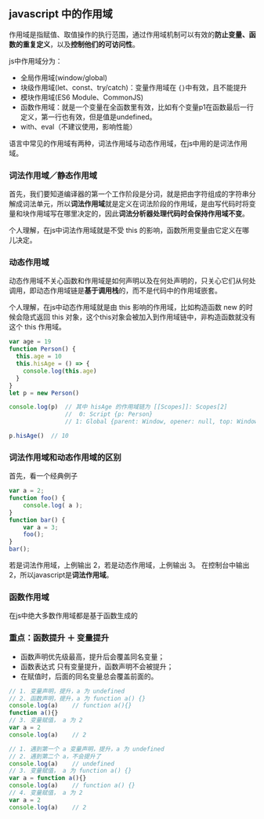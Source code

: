 ## javascript 中的作用域
作用域是指赋值、取值操作的执行范围，通过作用域机制可以有效的**防止变量、函数的重复定义**，以及**控制他们的可访问性**。

js中作用域分为：
- 全局作用域(window/global)
- 块级作用域(let、const、try/catch)：变量作用域在 `{}`中有效，且不能提升
- 模块作用域(ES6 Module、CommonJS)
- 函数作用域：就是一个变量在全函数里有效，比如有个变量p1在函数最后一行定义，第一行也有效，但是值是undefined。
- with、eval（不建议使用，影响性能）


语言中常见的作用域有两种，词法作用域与动态作用域，在js中用的是词法作用域。
### 词法作用域／静态作用域
首先，我们要知道编译器的第一个工作阶段是分词，就是把由字符组成的字符串分解成词法单元，所以**词法作用域**就是定义在词法阶段的作用域，是由写代码时将变量和块作用域写在哪里决定的，因此**词法分析器处理代码时会保持作用域不变**。

个人理解，在js中词法作用域就是不受 this 的影响，函数所用变量由它定义在哪儿决定。

### 动态作用域
动态作用域不关心函数和作用域是如何声明以及在何处声明的，只关心它们从何处调用，即动态作用域链是**基于调用栈**的，而不是代码中的作用域嵌套。

个人理解，在js中动态作用域就是由 this 影响的作用域，比如构造函数 new 的时候会隐式返回 this 对象，这个this对象会被加入到作用域链中，非构造函数就没有这个 this 作用域。
```javascript
var age = 19
function Person() {
  this.age = 10
  this.hisAge = () => {
    console.log(this.age)
  }
}
let p = new Person()

console.log(p)  // 其中 hisAge 的作用域链为 [[Scopes]]: Scopes[2]
                //  0: Script {p: Person}
                // 1: Global {parent: Window, opener: null, top: Window, length: 0, frames: Window, …}

p.hisAge()  // 10
``` 

### 词法作用域和动态作用域的区别
首先，看一个经典例子
```javascript
var a = 2;
function foo() {
    console.log( a );
}
function bar() {
    var a = 3;
    foo();
}
bar();
```
若是词法作用域，上例输出 2，若是动态作用域，上例输出 3。
在控制台中输出 2，所以javascript是**词法作用域**。
### 函数作用域
在js中绝大多数作用域都是基于函数生成的

### 重点：函数提升 ＋ 变量提升
- 函数声明优先级最高，提升后会覆盖同名变量；
- 函数表达式 只有变量提升，函数声明不会被提升；
- 在赋值时，后面的同名变量总会覆盖前面的。

```javascript
// 1. 变量声明，提升，a 为 undefined
// 2. 函数声明，提升，a 为 function a() {}
console.log(a)    // function a(){}
function a(){}
// 3. 变量赋值， a 为 2
var a = 2
console.log(a)    // 2
```

```javascript
// 1. 遇到第一个 a 变量声明，提升，a 为 undefined
// 2. 遇到第二个 a，不会提升了
console.log(a)    // undefined
// 3. 变量赋值， a 为 function a() {}
var a = function a(){}
console.log(a)    // function a() {}
// 4. 变量赋值， a 为 2
var a = 2
console.log(a)    // 2
```